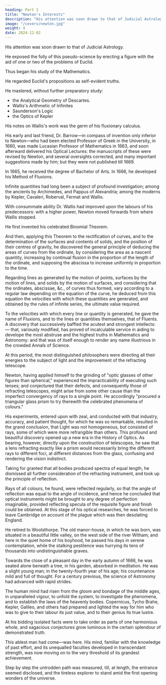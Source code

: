 ```yaml
---
heading: Part 2
title: "Newton's Interests"
description: "His attention was soon drawn to that of Judicial Astrology"
image: "/covers/newton.jpg"
weight: 4
date: 2024-12-02
---
```




His attention was soon drawn to that of Judicial Astrology.

He exposed the folly of this pseudo-science by erecting a figure with the aid of one or two of the problems of Euclid.

Thus began his study of the Mathematics.

He regarded Euclid's propositions as self-evident truths.

<!-- , he passed rapidly over this ancient system — a step which he afterward much regretted — and -->

He mastered, without further preparatory study:
- the Analytical Geometry of Descartes. 
- Wallis's Arithmetic of Infinites
- Saunderson's Logic
- the Optics of Kepler

His notes on Wallis's work was the germ of his fluxionary calculus. 

<!-- His progress was so great that he found himself more profoundly versed than his tutor in many branches of learning. Yet his acquisitions were not gotten with the rapidity of intuition; but they were thoroughly made and firmly secured. 

Quickness of apprehension, or intellectual nimbleness did not belong to him. He saw too far: his insight was too deep. He dwelt fully, cautiously upon the least subject; while to the consideration of the greatest, he brought a massive strength joined with a matchless clearness, that, regardless of the merely trivial or unimportant, bore with unerring sagacity upon the prominences of the subject, and, grappling with its difficulties, rarely failed to surmount them. -->

His early and last friend, Dr. Barrow—in compass of invention only inferior to Newton—who had been elected Professor of Greek in the University, in 1660, was made Lucasian Professor of Mathematics in 1663, and soon afterward delivered his Optical Lectures: the manuscripts of these were revised by Newton, and several oversights corrected, and many important suggestions made by him; but they were not published till 1669.

In 1665, he received the degree of Bachelor of Arts. In 1666, he developed his Method of Fluxions.

<!-- he entered upon those brilliant and imposing discoveries which have conferred inappreciable benefits upon science, and immortality upon his own name. -->

Infinite quantities had long been a subject of profound investigation; among the ancients by Archimedes, and Pappus of Alexandria; among the moderns by Kepler, Cavaleri, Roberval, Fermat and Wallis.

With consummate ability Dr. Wallis had improved upon the labours of his predecessors: with a higher power, Newton moved forwards from where Wallis stopped.

He first invented his celebrated Binomial Theorem.

And then, applying this Theorem to the rectification of curves, and to the determination of the surfaces and contents of solids, and the position of their centres of gravity, he discovered the general principle of deducing the areas of curves from the ordinate, by considering the area as a nascent quantity, increasing by continual fluxion in the proportion of the length of the ordinate, and supposing the abscissa to increase uniformly in proportion to the time.

Regarding lines as generated by the motion of points, surfaces by the motion of lines, and solids by the motion of surfaces, and considering that the ordinates, abscissae, &c., of curves thus formed, vary according to a regular law depending on the equation of the curve, he deduced from this equation the velocities with which these quantities are generated, and obtained by the rules of infinite series, the ultimate value required.

To the velocities with which every line or quantity is generated, he gave the name of Fluxions, and to the lines or quantities themselves, that of Fluents. A discovery that successively baffled the acutest and strongest intellects: — that, variously modified, has proved of incalculable service in aiding to develope the most abstruse and the highest truths in Mathematics and Astronomy: and that was of itself enough to render any name illustrious in the crowded Annals of Science.

At this period, the most distinguished philosophers were directing all their energies to the subject of light and the improvement of the refracting telescope.

Newton, having applied himself to the grinding of "optic glasses of other figures than spherical," experienced the impracticability of executing such lenses; and conjectured that their defects, and consequently those of refracting telescopes, might arise from some other cause than the imperfect convergency of rays to a single point. He accordingly "procured a triangular glass prism to try therewith the celebrated phenomena of colours." 

His experiments, entered upon with zeal, and conducted with that industry, accuracy, and patient thought, for which he was so remarkable, resulted in the grand conclusion, that Light was not homogeneous, but consisted of rays, some of which were more refrangible than others. This profound and beautiful discovery opened up a new era in the History of Optics. As bearing, however, directly upon the construction of telescopes, he saw that a lens refracting exactly like a prism would necessarily bring the different rays to different foci, at different distances from the glass, confusing and rendering the vision indistinct.

Taking for granted that all bodies produced spectra of equal length, he dismissed all further consideration of the refracting instrument, and took up the principle of reflection.

Rays of all colours, he found, were reflected regularly, so that the angle of reflection was equal to the angle of incidence, and hence he concluded that optical instruments might be brought to any degree of perfection imaginable, provided reflecting specula of the requisite figure and finish could be obtained. At this stage of his optical researches, he was forced to leave Cambridge on account of the plague which was then desolating England.

He retired to Woolsthorpe. The old manor-house, in which he was born, was situated in a beautiful little valley, on the west side of the river Witham; and here in the quiet home of his boyhood, he passed his days in serene contemplation, while the stalking pestilence was hurrying its tens of thousands into undistinguishable graves.

Towards the close of a pleasant day in the early autumn of 1666, he was seated alone beneath a tree, in his garden, absorbed in meditation. He was a slight young man; in the twenty-fourth year of his age; his countenance mild and full of thought. For a century previous, the science of Astronomy had advanced with rapid strides.

The human mind had risen from the gloom and bondage of the middle ages, in unparalleled vigour, to unfold the system, to investigate the phenomena, and to establish the laws of the heavenly bodies. Copernicus, Tycho Brahe, Kepler, Galileo, and others had prepared and lighted the way for him who was to give to their labour its just value, and to their genius its true lustre.

At his bidding isolated facts were to take order as parts of one harmonious whole, and sagacious conjectures grow luminous in the certain splendour of demonstrated truth. 

This ablest man had come—was here. His mind, familiar with the knowledge of past effort, and its unequalled faculties developed in transcendant strength, was now moving on to the very threshold of its grandest achievement. 

Step by step the untrodden path was measured, till, at length, the entrance seemed disclosed, and the tireless explorer to stand amid the first opening wonders of the universe.
